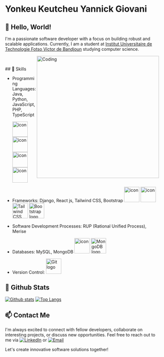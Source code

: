 # Yonkeu Keutcheu Yannick Giovani

## 👋 Hello, World!

I'm a passionate software developer with a focus on building robust and scalable applications. Currently, I am a student at [Institut Universitaire de Technologie Fotso Victor de Bandjoun]([https://example.com](https://www.univ-dschang.org/iutfv-bandjoun/)) studying computer science.

<img align="right" alt="Coding" width="400" src="https://user-images.githubusercontent.com/74038190/229223263-cf2e4b07-2615-4f87-9c38-e37600f8381a.gif">
<br><br>
## 💼 Skills

- Programming Languages: Java, Python, JavaScript, PHP, TypeScript

  <img src="https://techstack-generator.vercel.app/java-icon.svg" alt="icon" width="50" height="50" />
  <img src="https://techstack-generator.vercel.app/python-icon.svg" alt="icon" width="50" height="50" />
  <img src="https://techstack-generator.vercel.app/ts-icon.svg" alt="icon" width="50" height="50" />
  <img src="https://techstack-generator.vercel.app/js-icon.svg" alt="icon"width="50" height="50" />
  
- Frameworks: Django, React js, Tailwind CSS, Bootstrap
  <img src="https://techstack-generator.vercel.app/react-icon.svg" alt="icon" width="50" height="50" />
  <img src="https://techstack-generator.vercel.app/django-icon.svg" alt="icon" width="50" height="50" />
  <img src="https://cdn.jsdelivr.net/npm/tailwindcss/dist/tailwind.min.css" alt="Tailwind CSS logo" width="50" height="50" />
  <img src="https://getbootstrap.com/docs/5.1/assets/brand/bootstrap-logo.svg" alt="Bootstrap logo" width="50" height="50" />
- Software Development Processes: RUP (Rational Unified Process), Merise
- Databases: MySQL, MongoDB
  <img src="https://techstack-generator.vercel.app/mysql-icon.svg" alt="icon" width="50" height="50" />
  <img src="https://cdn.icon-icons.com/icons2/2415/PNG/512/mongodb_original_logo_icon_146424.png" alt="MongoDB logo" width="50" height="50" />
- Version Control:
  <img src="https://www.vectorlogo.zone/logos/git-scm/git-scm-icon.svg" alt="Git logo" width="50" height="50" />

## 🧮 Github Stats
[![Github stats](https://github-readme-stats.vercel.app/api?username=Keutcheu-Giovani&show_icons=true&include_all_commits=true)](https://github.com/Keutcheu-Giovani/github-readme-stats)
[![Top Langs](https://github-readme-stats.vercel.app/api/top-langs/?username=Keutcheu-Giovani&layout=compact)](https://github.com/Keutcheu-Giovani/github-readme-stats)

## 📫 Contact Me

I'm always excited to connect with fellow developers, collaborate on interesting projects, or discuss new opportunities. Feel free to reach out to me via [![LinkedIn](https://img.shields.io/badge/LinkedIn-Connect-blue?style=flat-square&logo=linkedin&labelColor=blue)](https://www.linkedin.com/in/yonkeu-keutcheu) or [![Email](https://img.shields.io/badge/Email-Contact%20me-red?style=flat-square&logo=mail.ru&labelColor=red)](mailto:keutcheugiovaniy@gmail.com)

Let's create innovative software solutions together!
